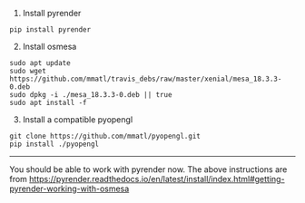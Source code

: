 1. Install pyrender
```
pip install pyrender
```

2. Install osmesa
```
sudo apt update
sudo wget https://github.com/mmatl/travis_debs/raw/master/xenial/mesa_18.3.3-0.deb
sudo dpkg -i ./mesa_18.3.3-0.deb || true
sudo apt install -f
```

3. Install a compatible pyopengl
```
git clone https://github.com/mmatl/pyopengl.git
pip install ./pyopengl
```

---

You should be able to work with pyrender now.
The above instructions are from https://pyrender.readthedocs.io/en/latest/install/index.html#getting-pyrender-working-with-osmesa
